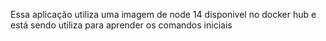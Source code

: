 Essa aplicação utiliza uma imagem de node 14 disponivel no docker hub e está sendo utiliza para aprender os comandos iniciais
